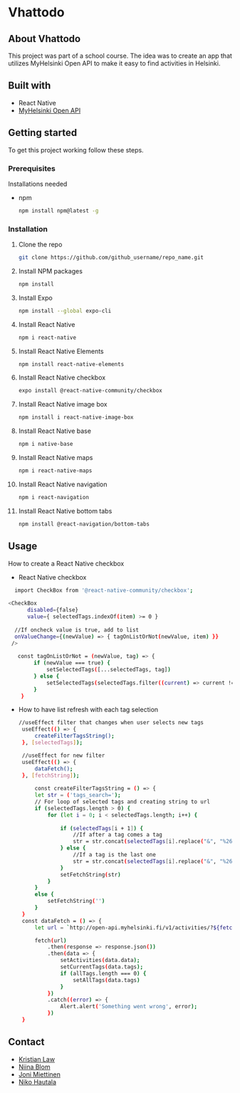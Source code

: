 # Vhattodo

## About Vhattodo
This project was part of a school course. The idea was to create an app that utilizes MyHelsinki Open API to make it easy to find activities in Helsinki.
## Built with
* []() React Native
* []() [MyHelsinki Open API](http://open-api.myhelsinki.fi/)

## Getting started
To get this project working follow these steps.
### Prerequisites
Installations needed
* npm
  ```sh
  npm install npm@latest -g
  ```
### Installation
1. Clone the repo
   ```sh
   git clone https://github.com/github_username/repo_name.git
   ```
2. Install NPM packages
   ```sh
   npm install
   ```
3. Install Expo
    ```sh
    npm install --global expo-cli
    ```
4. Install React Native
    ```sh
    npm i react-native
    ```
5. Install React Native Elements
    ```sh
    npm install react-native-elements
    ```
6. Install React Native checkbox
    ```sh
    expo install @react-native-community/checkbox
    ```
7. Install React Native image box
    ```sh
    npm install i react-native-image-box
    ```
8. Install React Native base
    ```sh
    npm i native-base
    ```
9. Install React Native maps
    ```sh
    npm i react-native-maps
    ```
10. Install React Native navigation
    ```sh
    npm i react-navigation
    ```
11. Install React Native bottom tabs
    ```sh
    npm install @react-navigation/bottom-tabs
    ```
## Usage
How to create a React Native checkbox
* React Native checkbox
```sh
  import CheckBox from '@react-native-community/checkbox';
  
<CheckBox
      disabled={false}
      value={ selectedTags.indexOf(item) >= 0 }
      
  //If oncheck value is true, add to list
  onValueChange={(newValue) => { tagOnListOrNot(newValue, item) }}
 />
 
   const tagOnListOrNot = (newValue, tag) => {
        if (newValue === true) {
            setSelectedTags([...selectedTags, tag])
        } else {
            setSelectedTags(selectedTags.filter((current) => current !== tag))
        }
    }
  ```
 * How to have list refresh with each tag selection
  
   ```sh
   //useEffect filter that changes when user selects new tags
    useEffect(() => {
        createFilterTagsString();
    }, [selectedTags]);

    //useEffect for new filter
    useEffect(() => {
        dataFetch();
    }, [fetchString]);
    
        const createFilterTagsString = () => {
        let str = ('tags_search=');
        // For loop of selected tags and creating string to url
        if (selectedTags.length > 0) {
            for (let i = 0; i < selectedTags.length; i++) {
                
                if (selectedTags[i + 1]) {
                    //If after a tag comes a tag
                    str = str.concat(selectedTags[i].replace("&", "%26").replace(/\s+/g, "%20") + "%2C")
                } else {
                    //If a tag is the last one 
                    str = str.concat(selectedTags[i].replace("&", "%26").replace(/\s+/g, "%20") + '&')
                }
                setFetchString(str)
            }
        }
        else {
            setFetchString('')
        }
    }
    const dataFetch = () => {
        let url = `http://open-api.myhelsinki.fi/v1/activities/?${fetchString}language_filter=fi&limit=20`

        fetch(url)
            .then(response => response.json())
            .then(data => {
                setActivities(data.data);
                setCurrentTags(data.tags);
                if (allTags.length === 0) {
                    setAllTags(data.tags)
                }
            })
            .catch((error) => {
                Alert.alert('Something went wrong', error);
            })
    }
   ```

## Contact
* []() [Kristian Law](https://github.com/kristianlaw)
* []() [Niina Blom](https://github.com/niinab)
* []() [Joni Miettinen](https://github.com/Jonnemanni)
* []() [Niko Hautala](https://github.com/Epoggi)
